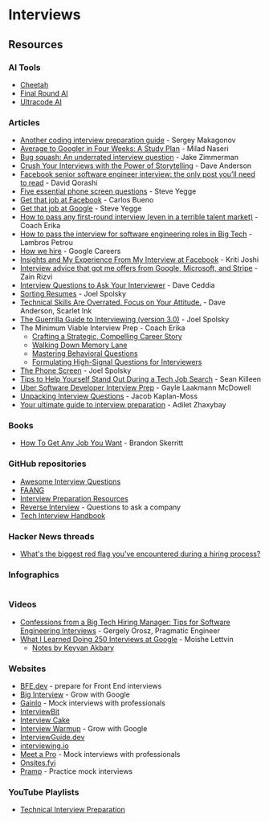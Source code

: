 # Interviews

## Resources

### AI Tools

* [Cheetah](https://github.com/leetcode-mafia/cheetah)
* [Final Round AI](https://www.finalroundai.com/)
* [Ultracode AI](https://ultracode.ai/)

### Articles

* [Another coding interview preparation guide](https://www.facebook.com/notes/sergey-makagonov/another-coding-interview-preparation-guide/10210834096793375/) - Sergey Makagonov
* [Average to Googler in Four Weeks: A Study Plan](https://www.linkedin.com/pulse/average-googler-four-weeks-study-plan-milad-naseri/) - Milad Naseri
* [Bug squash: An underrated interview question](https://blog.jez.io/bugsquash/) - Jake Zimmerman
* [Crush Your Interviews with the Power of Storytelling](https://www.scarletink.com/p/crush-your-interviews-power-of-storytelling) - Dave Anderson
* [Facebook senior software engineer interview: the only post you’ll need to read](https://daqo.medium.com/facebook-senior-software-engineer-interview-the-only-post-youll-need-to-read-e4604ff2336d) - David Qorashi
* [Five essential phone screen questions](https://sites.google.com/site/steveyegge2/five-essential-phone-screen-questions) - Steve Yegge
* [Get that job at Facebook](https://www.facebook.com/notes/facebook-engineering/get-that-job-at-facebook/10150964382448920) - Carlos Bueno
* [Get that job at Google](https://steve-yegge.blogspot.com/2008/03/get-that-job-at-google.html) - Steve Yegge
* [How to pass any first-round interview (even in a terrible talent market)](https://www.lennysnewsletter.com/p/how-to-pass-any-first-round-interview) - Coach Erika
* [How to pass the interview for software engineering roles in Big Tech](https://www.lambrospetrou.com/articles/big-tech-software-interviews/) - Lambros Petrou
* [How we hire](https://careers.google.com/how-we-hire/) - Google Careers
* [Insights and My Experience From My Interview at Facebook](https://betterprogramming.pub/facebook-interview-experience-and-insights-51e383f3c70d) - Kriti Joshi
* [Interview advice that got me offers from Google, Microsoft, and Stripe](https://www.zainrizvi.io/blog/the-interviewing-advice-no-one-shares/) - Zain Rizvi
* [Interview Questions to Ask Your Interviewer](https://daveceddia.com/interview-questions-to-ask-company/) - Dave Ceddia
* [Sorting Resumes](https://www.joelonsoftware.com/2006/09/08/sorting-resumes-2/) - Joel Spolsky
* [Technical Skills Are Overrated. Focus on Your Attitude.](https://www.scarletink.com/p/technical-skills-are-overrated-focus-on-your-attitude) - Dave Anderson, Scarlet Ink
* [The Guerrilla Guide to Interviewing (version 3.0)](https://www.joelonsoftware.com/2006/10/25/the-guerrilla-guide-to-interviewing-version-30/) - Joel Spolsky
* The Minimum Viable Interview Prep - Coach Erika
  * [Crafting a Strategic, Compelling Career Story](https://thecareerwhispers.substack.com/p/001)
  * [Walking Down Memory Lane](https://thecareerwhispers.substack.com/p/002)
  * [Mastering Behavioral Questions](https://thecareerwhispers.substack.com/p/003)
  * [Formulating High-Signal Questions for Interviewers](https://thecareerwhispers.substack.com/p/004)
* [The Phone Screen](https://www.joelonsoftware.com/2006/10/24/the-phone-screen-2/) - Joel Spolsky
* [Tips to Help Yourself Stand Out During a Tech Job Search](https://seankilleen.com/2024/01/tips-to-help-yourself-stand-out-during-a-tech-job-search/) - Sean Killeen
* [Uber Software Developer Interview Prep](https://s3.amazonaws.com/ubercandidateprep/index.html) - Gayle Laakmann McDowell
* [Unpacking Interview Questions](https://jacobian.org/series/unpacking-interview-questions/) - Jacob Kaplan-Moss
* [Your ultimate guide to interview preparation](http://adilet.org/blog/your-ultimate-guide-to-interview-preparation/) - Adilet Zhaxybay

### Books

* [How To Get Any Job You Want](https://github.com/bee-san/Employabiltiy-book) - Brandon Skerritt

### GitHub repositories

* [Awesome Interview Questions](https://github.com/DopplerHQ/awesome-interview-questions)
* [FAANG](https://github.com/neerazz/FAANG)
* [Interview Preparation Resources](https://github.com/Nabagata/interview-prep)
* [Reverse Interview](https://github.com/viraptor/reverse-interview) - Questions to ask a company
* [Tech Interview Handbook](https://github.com/yangshun/tech-interview-handbook)

### Hacker News threads

* [What's the biggest red flag you've encountered during a hiring process?](https://news.ycombinator.com/item?id=37210581)

### Infographics

<figure><img src="https://substack-post-media.s3.amazonaws.com/public/images/f1e626dc-019b-4015-a45c-75facbc14d82_1280x1664.gif" alt=""><figcaption></figcaption></figure>

### Videos

* [Confessions from a Big Tech Hiring Manager: Tips for Software Engineering Interviews](https://www.youtube.com/watch?v=vFOw\_m5zNCs) - Gergely Orosz, Pragmatic Engineer
* [What I Learned Doing 250 Interviews at Google](https://www.youtube.com/watch?v=r8RxkpUvxK0) - Moishe Lettvin
  * [Notes by Keyvan Akbary](https://keyvanakbary.github.io/learning-notes/talks/what-i-learned-doing-250-interviews-at-google/)

### Websites

* [BFE.dev](https://bigfrontend.dev/) - prepare for Front End interviews
* [Big Interview](https://googlecerts.biginterview.com/) - Grow with Google
* [Gainlo](https://www.gainlo.co/#!/) - Mock interviews with professionals
* [InterviewBit](https://www.interviewbit.com/)
* [Interview Cake](https://www.interviewcake.com/)
* [Interview Warmup](https://grow.google/certificates/interview-warmup/) - Grow with Google
* [InterviewGuide.dev](https://interviewguide.dev/)
* [interviewing.io](https://interviewing.io/)
* [Meet a Pro](https://www.meetapro.com/) - Mock interviews with professionals
* [Onsites.fyi](https://www.onsites.fyi/)
* [Pramp](https://www.pramp.com/#/) - Practice mock interviews

### YouTube Playlists

* [Technical Interview Preparation](https://www.youtube.com/playlist?list=PLJBO5eOxvWcAytirt2nBWvFyZogOFm-wA)
